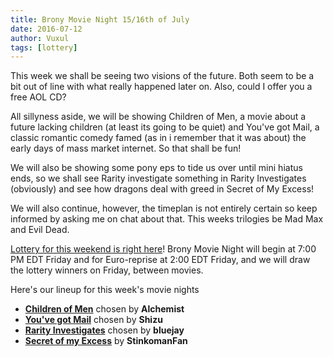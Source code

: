 ```yaml
---
title: Brony Movie Night 15/16th of July
date: 2016-07-12
author: Vuxul
tags: [lottery]
---
```


This week we shall be seeing two visions of the future. Both seem to be a bit out of line with what really happened later on. Also, could I offer you a free AOL CD?

All sillyness aside, we will be showing Children of Men, a movie about a future lacking children (at least its going to be quiet) and You've got Mail, a classic romantic comedy famed (as in i remember that it was about) the early days of mass market internet. So that shall be fun!

We will also be showing some pony eps to tide us over until mini hiatus ends, so we shall see Rarity investigate something in Rarity Investigates (obviously) and see how dragons deal with greed in Secret of My Excess!

We will also continue, however, the timeplan is not entirely certain so keep informed by asking me on chat about that. This weeks trilogies be Mad Max and Evil Dead.

[Lottery for this weekend is right here][lotto]! Brony Movie Night will begin at 7:00 PM EDT Friday and for Euro-reprise at 2:00 EDT Friday, and we will draw the lottery winners on Friday, between movies.

Here's our lineup for this week's movie nights

 - **[Children of Men][m1]** chosen by **Alchemist**
 - **[You've got Mail][m2]** chosen by **Shizu**
 - **[Rarity Investigates][p1]** chosen by **bluejay**
 - **[Secret of my Excess][p2]** by **StinkomanFan**

[m1]: http://www.imdb.com/title/tt0206634/
[m2]: http://www.imdb.com/title/tt0128853/
[p1]: http://www.imdb.com/title/tt4534326/
[p2]: http://www.imdb.com/title/tt2071863/
[lotto]: https://bronystate.typeform.com/to/hQbbpV
